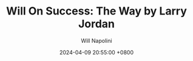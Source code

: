 ---
title: "Will On Success: The Way by Larry Jordan"
author: Will Napolini
date: 2024-04-09 20:55:00 +0800
categories: [Mindset, Book-summaries]
tags:
  [
    the-way,
    larry-jordan,
    way-larry-jordan,
    spiritual-journey,
    self-discovery,
    personal-growth,
    mindfulness,
    inner-peace,
    enlightenment,
    meditation,
    consciousness,
    spiritual-awakening,
    self-awareness,
    life-purpose,
    inner-journey,
    spiritual-teachings,
    emotional-intelligence,
    self-realization,
    transformation,
    spiritual-practices,
    conscious-living,
    inner-healing,
    awakened-consciousness,
    spiritual-insights
  ]
image: https://pbs.twimg.com/media/GO2HFyWXUAEGIJO?format=jpg&name=large
alt: "Will On Success: The Way by Larry Jordan"
fallback:
  -
  # Replace with the URL of your backup image
  -
  # Replace with the URL of your backup image
---